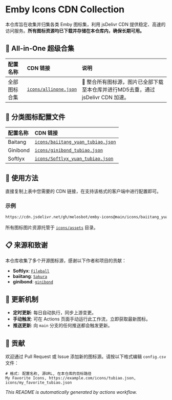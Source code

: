 # Emby Icons CDN Collection

本仓库旨在收集并归集各类 Emby 图标集，利用 jsDelivr CDN 提供稳定、高速的访问服务。**所有图标资源均已下载并存储在本仓库内，确保长期可用。**

## 🌟 All-in-One 超级合集

| 配置名称 | CDN 链接 | 说明 |
|:---|:---|:---|
| 全部图标合集 | [`icons/allinone.json`](https://cdn.jsdelivr.net/gh/melosbot/emby-icons@main/icons/allinone.json) | 🎯 整合所有图标源，图片已全部下载至本仓库并进行MD5去重，通过 jsDelivr CDN 加速。 |

## 📁 分类图标配置文件

| 配置名称 | CDN 链接 |
|:---|:---|
| Baitang | [`icons/baiitang_yuan_tubiao.json`](https://cdn.jsdelivr.net/gh/melosbot/emby-icons@main/icons/baiitang_yuan_tubiao.json) |
| Ginibond | [`icons/ginibond_tubiao.json`](https://cdn.jsdelivr.net/gh/melosbot/emby-icons@main/icons/ginibond_tubiao.json) |
| Softlyx | [`icons/Softlyx_yuan_tubiao.json`](https://cdn.jsdelivr.net/gh/melosbot/emby-icons@main/icons/Softlyx_yuan_tubiao.json) |

## 🚀 使用方法

直接复制上表中您需要的 CDN 链接，在支持该格式的客户端中进行配置即可。

### 示例

```txt
https://cdn.jsdelivr.net/gh/melosbot/emby-icons@main/icons/baiitang_yuan_tubiao.json
```

所有图标图片资源托管于 [`icons/assets`](icons/assets) 目录。

## 📋 来源和致谢

本仓库收集了多个开源图标源，感谢以下作者和项目的贡献：

- **Softlyx**: [`Fileball`](https://github.com/Softlyx/Fileball)
- **baiitang**: [`Sakura`](https://github.com/baiitang/Sakura)
- **ginibond**: [`ginibond`](https://github.com/ginibond/ginibond)

## 🔄 更新机制

- **定时更新**: 每日自动执行，同步上游变更。
- **手动触发**: 可在 Actions 页面手动运行此工作流，立即获取最新图标。
- **推送更新**: 向 `main` 分支的任何推送都会触发更新。

## 🤝 贡献

欢迎通过 Pull Request 或 Issue 添加新的图标源。请按以下格式编辑 `config.csv` 文件：

```csv
# 格式: 配置名称, 源URL, 在本仓库的目标路径
My Favorite Icons, https://example.com/icons/tubiao.json, icons/my_favorite_tubiao.json
```

*This README is automatically generated by actions workflow.*
